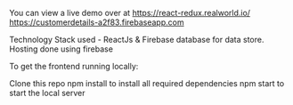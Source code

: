 You can view a live demo over at https://react-redux.realworld.io/ https://customerdetails-a2f83.firebaseapp.com

Technology Stack used - ReactJs & Firebase database for data store. 
Hosting done using firebase 

To get the frontend running locally:

Clone this repo
npm install to install all required dependencies
npm start to start the local server 
